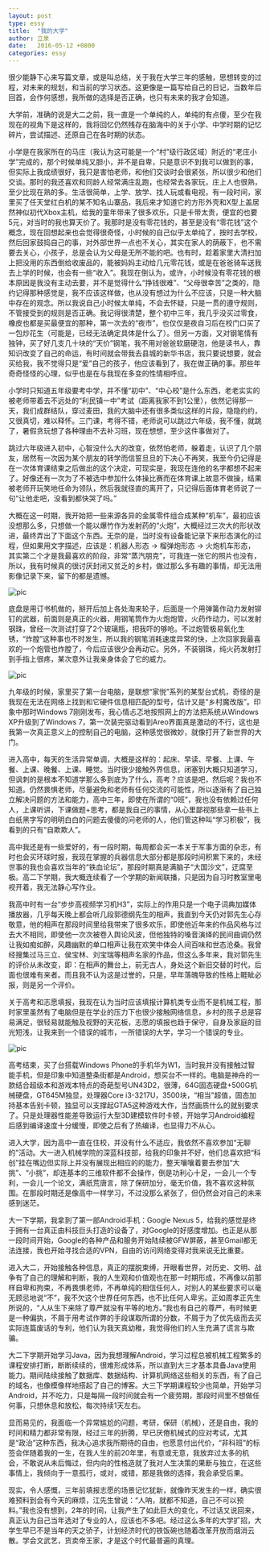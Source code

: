 ```yaml
---
layout: post
type: essy
title:  "我的大学"
author: 立泉
date:   2016-05-12 +0800
categories: essy
---
```


很少能静下心来写篇文章，或是叫总结，关于我在大学三年的感触，思想转变的过程，对未来的规划，和当前的学习状态。这更像是一篇写给自己的日记，当数年后回首，会作何感想，我所做的选择是否正确，也只有未来的我才会知道。

大学前，准确的说是大二之前，我一直是一个单纯的人，单纯的有点傻，至少在我现在的视角下是这样的，我将回忆仍然残存在脑海中的关于小学、中学时期的记忆碎片，尝试描述、还原自己在各时期的状态。

小学是在我家所在的马庄（我认为这可能是一个“村”级行政区域）附近的“老庄小学”完成的，那个时候单纯又胆小，并不是自卑，只是意识不到我可以做到的事，但实际上我成绩很好，我只是害怕老师，和他们交谈时会很紧张，所以很少和他们交谈。那时的我还喜欢和同龄人经常满庄乱跑，也经常去各家玩，庄上人也很熟，至少比现在熟的多。生活很简单，上学、放学、找人玩或看电视，有一段时间，家里买了任天堂红白机的某不知名山寨品，我后来才知道它的方形外壳和X型上盖居然神似初代Xbox主机，给我的童年带来了很多欢乐，只是卡带太贵，便宜的也要5元，对当时的我也算天价了。我那时是没有零花钱的，甚至是没有“零花钱”这个概念，现在回想起来也会觉得很奇怪，小时候的自己似乎太单纯了，按时去学校，然后回家鼓捣自己的事，对外部世界一点也不关心，其实在家人的荫蔽下，也不需要去关心，小孩子，总是会认为父母是无所不能的吧。也有时，趁着家里大清扫加上把没用的东西倒给收废品的，能被妈妈主动给几元零花钱，或是在爸爸骑车送我去上学的时候，也会有一些“收入”。我现在倒认为，或许，小时候没有零花钱的根本原因是我没有主动去要，并不是觉得什么“挣钱很难”、“父母很幸苦”之类的，隐约记得那种感觉是，我不应该这样做，也从没有想过为什么不应该，只是一种大脑中存在的观念。所以我说自己小时候太单纯，不会去怀疑，只是一贯的遵守规则，不管接受到的规则是否正确。我记得很清楚，整个初中三年，我几乎没买过零食，橡皮也都是买最便宜的那种，第一次去的“夜市”，也仅仅是夜自习后在校门口买了一包炒花生（可能是，已经无法确定具体是什么了）。但另一方面，又对钢笔情有独钟，买了好几支几十块的“天价”钢笔，我不用对爸爸软磨硬泡，他是读书人，靠知识改变了自己的命运，有时间就会带我去县城的新华书店，我只要说想要，就会买给我，我不觉得只是“爱”自己的孩子，他应该看到了，我在做正确的事。那些年奇奇怪怪的心理，似乎也是在与我现在多变的性情相呼应。

小学时只知道五年级要考中学，并不懂“初中”、“中心校”是什么东西，老老实实的被老师带着去不远处的“利民镇一中”考试（距离我家不到1公里），依然记得那一天，我们成群结队，穿过麦田，我的大脑中还有很多类似这样的片段，隐隐约约，又很真切，难以释怀。三门课，考得不错，老师说可以跳过六年级，我不懂，就跳了，暑假贪玩想了各种理由不去补习班，现在想想，至少这件事做对了。

跳过六年级进入初中，心智没什么大的改变，依然怕老师，躲着走，认识了几个朋友，居然有一次因为某个朋友的转学而信誓旦旦的下决心不再笑，我至今仍记得是在一次体育课结束之后做出的这个决定，可现实是，我现在连他的名字都想不起来了。好像还有一次为了不被选中参加什么体操比赛而在体育课上故意不做操，结果被老师开玩笑地任命为领队，然后我就径直的离开了，只记得后面体育老师说了一句“让他走吧，没看到都快哭了吗。”

大概在这一时期，我开始把一些来源各异的金属零件组合成某种“机车”，最初应该没想那么多，只想做一个能以爆竹作为发射药的“火炮”，大概经过三次大的形状改进，最终弄出了下面这个东西。无奈的是，当时没有设备能记录下来形态演化的过程，但如果用文字描述，应该是：机器人形态 -> 榴弹炮形态 -> 火炮机车形态，其实第二个才是我最喜欢的阶段，非常“蒸汽朋克”，可我连一张它的照片也没有，所以，我有时候真的很讨厌封闭又贫乏的乡村，做过那么多有趣的事情，却无法用影像记录下来，留下的都是遗憾。

<img class="materialboxed responsive-img" src="https://apqx.oss-cn-hangzhou.aliyuncs.com/blog/pic/che.jpg" alt="pic">

底盘是用订书机做的，掰开后加上各处淘来轮子，后面是一个用弹簧作动力发射铆钉的武器，前面则是真正的火器，用钢笔筒作为火炮炮管，火药作动力，可以发射钢珠，曾经一次测试打穿了2个玻璃瓶，把我吓的够呛。不过炮管极易氧化生锈，“炸膛”这种事也不时发生，所以我的钢笔消耗速度异常的快，上次回家我最喜欢的一个炮管也炸膛了，今后应该很少会再动它。另外，不装钢珠，纯火药发射打到手指上很疼，某次意外让我亲身体会了它的威力。

<img class="materialboxed responsive-img" src="https://apqx.oss-cn-hangzhou.aliyuncs.com/blog/pic/gun.jpg" alt="pic">

九年级的时候，家里买了第一台电脑，是联想“家悦”系列的某型台式机，奇怪的是我现在无法在网络上找到和它硬件信息相匹配的型号，估计又是“乡村魔改版”。印象中那时Windows 7刚刚发布，我心情忐忑地按照网上的方法把系统从Windows XP升级到了Windows 7，第一次装完驱动看到Areo界面真是激动的不行，这也是我第一次真正意义上的控制自己的电脑，这种感觉很微妙，就像打开了新世界的大门。

进入高中，每天的生活异常单调，大概是这样的：起床、早读、早餐、上课、午餐、上课、晚餐、上课、睡觉。当时很少接触外界信息，闭塞到大概只知道学习，但讽刺的是根本不知道学那么多到底为了什么，高考？应该是吧，然后呢？我也不知道。仍然畏惧老师，尽量避免和老师有任何交流的可能性，所以逐渐有了自己独立解决问题的方法和能力，高中三年，即使在所谓的“0班”，我也没有依赖过任何人，上课听讲，下课做题+思考，都是我自己的事情，从心里鄙视那些拿一些书上白纸黑字写的明明白白的问题去傻傻的问老师的人，他们管这种叫“学习积极”，我看到的只有“自欺欺人”。

高中我还是有一些爱好的，有一段时期，每周都会买一本关于军事方面的杂志，有时也会买环球时报，我现在掌握的兵器信息大部分都是那段时间积累下来的，未经世事的我也会喜欢当年的“铁血论坛”，那段时期真是满脑子“大国沙文”，迂腐至极。高二下学期，我大概连续看了一个学期的新闻联播，只是因为自习时教室里电视开着，我无法静心写作业。

我高中时有一台“步步高视频学习机H3”，实际上的作用只是一个电子词典加媒体播放器，几乎每天晚上都会听几段郭德纲先生的相声，我直到今天仍对郭先生心存敬意，他的相声在那段时间里给我带来了很多欢乐，即使他近年来的作品风格与过去大不相同，即使他一次次被卷入舆论风波，但他独特的嗓音演绎的民间曲调仍然让我如痴如醉，风趣幽默的单口相声让我在欢笑中体会人间百味和世态沧桑。我曾经搜集过马三立、侯宝林、刘宝瑞等相声名家的作品，但这么多年来，我对郭先生的评价从未改变，即：在相声的舞台上，前无古人，身处这个新旧交替的时代，后面也很难有来者。而且我不认为这是过誉的，只是，早年落魄导致的性格上睚眦必报，则是另一个评价。

关于高考和志愿填报，我现在认为当时应该填报计算机类专业而不是机械工程，那时家里虽然有了电脑但是在学业的压力下也很少接触网络信息，乡村的孩子总是容易满足，很轻易就能触及视野的天花板，志愿的填报也趋于保守，自身及家庭的目光短浅，让我来到一个错误的城市，一所错误的大学，学习一个错误的专业。

<img class="materialboxed responsive-img" src="https://apqx.oss-cn-hangzhou.aliyuncs.com/blog/pic/huawei_w1.jpg" alt="pic">

高考结束，买了台搭载Windows Phone的手机华为W1，当时我并没有接触过智能手机，但是印象中知道整条街都是Android，想买台不一样的。电脑是神舟的一款结合超级本和游戏本特点的奇葩型号UN43D2，很薄，64G固态硬盘+500G机械硬盘，GT645M独显，处理器Core i3-3217U，3500块，“相当”超值，固态加持基本告别卡顿，独显可以支撑起GTA5这种游戏大作，当然画质什么的就别要求了。只是处理器性能差导致运行大型3D建模软件时卡顿，开始学习Android编程后感到编译速度十分缓慢，即使之后有了热编译，也显得力不从心。

进入大学，因为高中一直在住校，并没有什么不适应，我依然不喜欢参加“无聊的”活动。大一进入机械学院的深蓝科技部，给我的印象并不好，他们总喜欢把“科创”挂在嘴边但实际上并没有展现出相应的的能力，整天嚷嚷着要去参加“大挑”、“小挑”，却连基本的三维软件都不会操作，倒是功利心十足，一会儿一个专利，一会儿一个论文，满纸荒唐言，除了保研加分，毫无价值，我不喜欢这种氛围。在那段时期还是像高中一样学习，不过没那么紧张了，但仍然会对自己的未来感到迷茫。

大一下学期，我拿到了第一部Android手机：Google Nexus 5，给我的感觉是终于拥有一台真正由科技巨头打造的设备了，对Google的好感度增加。也正是从那一段时间开始，Google的各种产品和服务开始陆续被GFW屏蔽，甚至Gmail都无法连接，我也开始寻找合适的VPN，自由的访问网络变得对我来说无比重要。

进入大二，开始接触各种信息，真正的摆脱束缚，开眼看世界，对历史、文明、战争有了自己的理解和判断，我的人生观和价值观也在那一时期形成，不再像以前那样自卑和拘束，不再畏惧老师，不再单纯的相信任何人，对别人的某些要求可以毫无顾忌地说“不”，我不欠这个世界任何东西，也不比任何人卑劣。正如周孝正先生所说的，“人从生下来除了尊严就没有平等的地方。”我也有自己的尊严，有时候更是一种偏执，不屑于用考试作弊的手段谋取所谓的分数，不屑于为了优先级而去买实际连篇废话的专利，他们认为我天真幼稚，我觉得他们的人生充满了谎言与欺骗。

大二下学期开始学习Java，因为我想理解Android，学习过程总被机械工程繁多的课程安排打断，断断续续的，很难形成体系，所以直到大三才基本具备Java使用能力。期间陆续接触了数据库、数据结构、计算机网络这些相关的东西，有了自己的域名，也像模像样地搭起了自己的博客。大三下学期课程较少也简单，开始学习Android，并不吃力，只是每隔一段时间就会有一个疲劳期，那段时间里不想做任何事，只想休息和放松，每次持续1天左右。

显而易见的，我面临一个异常尴尬的问题，考研，保研（机械），还是自由，我的时间和精力都非常有限，经过三年的折腾，早已厌倦机械式的应对考试，尤其是“政治”这种东西，我决心追求我所期待的自由，也愿意付出代价，“非科班”的标签会伴随着我的一生，在我人生的前20年里，有意或无意，我放弃过太多的机会，不敢说从未后悔过，但内向的性格造就了我对人生决策的果断与独立，在这些事情上，我倾向于一意孤行，或对，或错，那是我做的选择，我会承受后果。

现实，令人感慨，三年前填报志愿的场景记忆犹新，就像昨天发生的一样，确实很难预料到会有今天的麻烦，江先生曾说：“人呐，就都不知道，自己不可以预料。”我也没有想到，2年的时间，让我产生了如此巨大的变化，不过话又说回来，真正认为自己当年选对了专业的人，应该也不多吧。经过这么多年的大学扩招，大学生早已不是当年的天之骄子，计划经济时代的铁饭碗也随着改革开放而烟消云散。学会文武艺，货卖帝王家，才是这个时代最普遍的真理。